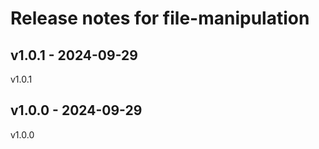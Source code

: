 # Release notes for file-manipulation

## v1.0.1 - 2024-09-29

v1.0.1

## v1.0.0 - 2024-09-29

v1.0.0
